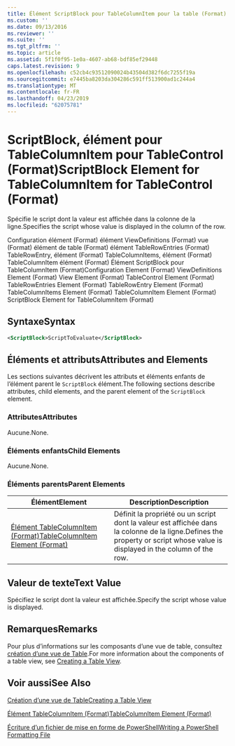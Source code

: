 ```yaml
---
title: Élément ScriptBlock pour TableColumnItem pour la table (Format) | Microsoft Docs
ms.custom: ''
ms.date: 09/13/2016
ms.reviewer: ''
ms.suite: ''
ms.tgt_pltfrm: ''
ms.topic: article
ms.assetid: 5f1f0f95-1e0a-4607-ab68-bdf85ef29448
caps.latest.revision: 9
ms.openlocfilehash: c52cb4c93512090024b43504d382f6dc7255f19a
ms.sourcegitcommit: e7445ba8203da304286c591ff513900ad1c244a4
ms.translationtype: MT
ms.contentlocale: fr-FR
ms.lasthandoff: 04/23/2019
ms.locfileid: "62075781"
---
```

# <a name="scriptblock-element-for-tablecolumnitem-for-tablecontrol-format"></a><span data-ttu-id="97e5d-102">ScriptBlock, élément pour TableColumnItem pour TableControl (Format)</span><span class="sxs-lookup"><span data-stu-id="97e5d-102">ScriptBlock Element for TableColumnItem for TableControl (Format)</span></span>

<span data-ttu-id="97e5d-103">Spécifie le script dont la valeur est affichée dans la colonne de la ligne.</span><span class="sxs-lookup"><span data-stu-id="97e5d-103">Specifies the script whose value is displayed in the column of the row.</span></span>

<span data-ttu-id="97e5d-104">Configuration élément (Format) élément ViewDefinitions (Format) vue (Format) élément de table (Format) élément TableRowEntries (Format) TableRowEntry, élément (Format) TableColumnItems, élément (Format) TableColumnItem élément (Format) Élément ScriptBlock pour TableColumnItem (Format)</span><span class="sxs-lookup"><span data-stu-id="97e5d-104">Configuration Element (Format) ViewDefinitions Element (Format) View Element (Format) TableControl Element (Format) TableRowEntries Element (Format) TableRowEntry Element (Format) TableColumnItems Element (Format) TableColumnItem Element (Format) ScriptBlock Element for TableColumnItem (Format)</span></span>

## <a name="syntax"></a><span data-ttu-id="97e5d-105">Syntaxe</span><span class="sxs-lookup"><span data-stu-id="97e5d-105">Syntax</span></span>

```xml
<ScriptBlock>ScriptToEvaluate</ScriptBlock>
```

## <a name="attributes-and-elements"></a><span data-ttu-id="97e5d-106">Éléments et attributs</span><span class="sxs-lookup"><span data-stu-id="97e5d-106">Attributes and Elements</span></span>

<span data-ttu-id="97e5d-107">Les sections suivantes décrivent les attributs et éléments enfants de l’élément parent le `ScriptBlock` élément.</span><span class="sxs-lookup"><span data-stu-id="97e5d-107">The following sections describe attributes, child elements, and the parent element of the `ScriptBlock` element.</span></span>

### <a name="attributes"></a><span data-ttu-id="97e5d-108">Attributes</span><span class="sxs-lookup"><span data-stu-id="97e5d-108">Attributes</span></span>

<span data-ttu-id="97e5d-109">Aucune.</span><span class="sxs-lookup"><span data-stu-id="97e5d-109">None.</span></span>

### <a name="child-elements"></a><span data-ttu-id="97e5d-110">Éléments enfants</span><span class="sxs-lookup"><span data-stu-id="97e5d-110">Child Elements</span></span>

<span data-ttu-id="97e5d-111">Aucune.</span><span class="sxs-lookup"><span data-stu-id="97e5d-111">None.</span></span>

### <a name="parent-elements"></a><span data-ttu-id="97e5d-112">Éléments parents</span><span class="sxs-lookup"><span data-stu-id="97e5d-112">Parent Elements</span></span>

|<span data-ttu-id="97e5d-113">Élément</span><span class="sxs-lookup"><span data-stu-id="97e5d-113">Element</span></span>|<span data-ttu-id="97e5d-114">Description</span><span class="sxs-lookup"><span data-stu-id="97e5d-114">Description</span></span>|
|-------------|-----------------|
|[<span data-ttu-id="97e5d-115">Élément TableColumnItem (Format)</span><span class="sxs-lookup"><span data-stu-id="97e5d-115">TableColumnItem Element (Format)</span></span>](./tablecolumnitem-element-for-tablecolumnitems-for-tablecontrol-format.md)|<span data-ttu-id="97e5d-116">Définit la propriété ou un script dont la valeur est affichée dans la colonne de la ligne.</span><span class="sxs-lookup"><span data-stu-id="97e5d-116">Defines the property or script whose value is displayed in the column of the row.</span></span>|

## <a name="text-value"></a><span data-ttu-id="97e5d-117">Valeur de texte</span><span class="sxs-lookup"><span data-stu-id="97e5d-117">Text Value</span></span>

<span data-ttu-id="97e5d-118">Spécifiez le script dont la valeur est affichée.</span><span class="sxs-lookup"><span data-stu-id="97e5d-118">Specify the script whose value is displayed.</span></span>

## <a name="remarks"></a><span data-ttu-id="97e5d-119">Remarques</span><span class="sxs-lookup"><span data-stu-id="97e5d-119">Remarks</span></span>

<span data-ttu-id="97e5d-120">Pour plus d’informations sur les composants d’une vue de table, consultez [création d’une vue de Table](./creating-a-table-view.md).</span><span class="sxs-lookup"><span data-stu-id="97e5d-120">For more information about the components of a table view, see [Creating a Table View](./creating-a-table-view.md).</span></span>

## <a name="see-also"></a><span data-ttu-id="97e5d-121">Voir aussi</span><span class="sxs-lookup"><span data-stu-id="97e5d-121">See Also</span></span>

[<span data-ttu-id="97e5d-122">Création d’une vue de Table</span><span class="sxs-lookup"><span data-stu-id="97e5d-122">Creating a Table View</span></span>](./creating-a-table-view.md)

[<span data-ttu-id="97e5d-123">Élément TableColumnItem (Format)</span><span class="sxs-lookup"><span data-stu-id="97e5d-123">TableColumnItem Element (Format)</span></span>](./tablecolumnitem-element-for-tablecolumnitems-for-tablecontrol-format.md)

[<span data-ttu-id="97e5d-124">Écriture d’un fichier de mise en forme de PowerShell</span><span class="sxs-lookup"><span data-stu-id="97e5d-124">Writing a PowerShell Formatting File</span></span>](./writing-a-powershell-formatting-file.md)
